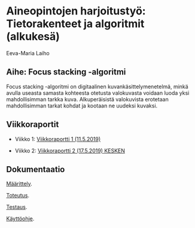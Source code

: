 # Aineopintojen harjoitustyö: Tietorakenteet ja algoritmit (alkukesä)

Eeva-Maria Laiho

## Aihe: Focus stacking -algoritmi

Focus stacking -algoritmi on digitaalinen kuvankäsittelymenetelmä, minkä avulla useasta samasta kohteesta otetusta valokuvasta voidaan luoda yksi mahdollisimman tarkka kuva. Alkuperäisistä valokuvista erotetaan mahdollisimman tarkat kohdat ja kootaan ne uudeksi kuvaksi.

## Viikkoraportit

* Viikko 1: [Viikkoraportti 1 (11.5.2019)](documentation/week1.md)

* Viikko 2: [Viikkoraportti 2 (17.5.2019) KESKEN](documentation/week2.md)

## Dokumentaatio

[Määrittely](documentation/specification.md).

[Toteutus](documentation/implementation.md).

[Testaus](documentation/testing.md).

[Käyttöohje](documentation/userguide.md).
